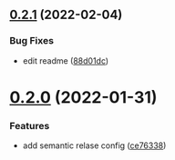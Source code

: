 ## [0.2.1](https://github.com/releaseband/prettier-config/compare/v0.2.0...v0.2.1) (2022-02-04)


### Bug Fixes

* edit readme ([88d01dc](https://github.com/releaseband/prettier-config/commit/88d01dc1b69962e80a94d534bff2e62ec7fd0242))

# [0.2.0](https://github.com/releaseband/prettier-config/compare/v0.1.2...v0.2.0) (2022-01-31)


### Features

* add semantic relase config ([ce76338](https://github.com/releaseband/prettier-config/commit/ce76338ce9c25ee2842eae1475746a148cd5eb2b))
